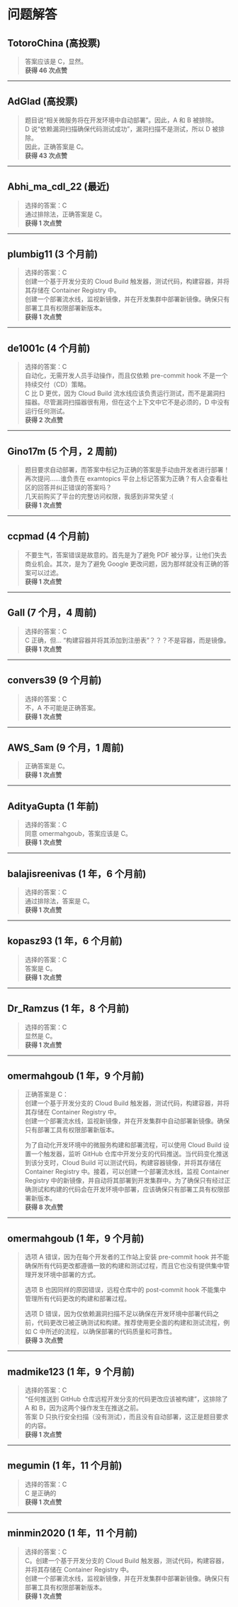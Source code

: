 # 问题解答

## TotoroChina (高投票)

> 答案应该是 C，显然。  
**获得 46 次点赞**

---

## AdGlad (高投票)

> 题目说“相关微服务将在开发环境中自动部署”。因此，A 和 B 被排除。  
> D 说“依赖漏洞扫描确保代码测试成功”，漏洞扫描不是测试，所以 D 被排除。  
> 因此，正确答案是 C。  
**获得 43 次点赞**

---

## Abhi_ma_cdl_22 (最近)

> 选择的答案：C  
> 通过排除法，正确答案是 C。  
**获得 1 次点赞**

---

## plumbig11 (3 个月前)

> 选择的答案：C  
> 创建一个基于开发分支的 Cloud Build 触发器，测试代码，构建容器，并将其存储在 Container Registry 中。  
> 创建一个部署流水线，监视新镜像，并在开发集群中部署新镜像。确保只有部署工具有权限部署新版本。  
**获得 1 次点赞**

---

## de1001c (4 个月前)

> 选择的答案：C  
> 自动化，无需开发人员手动操作，而且仅依赖 pre-commit hook 不是一个持续交付（CD）策略。  
> C 比 D 更优，因为 Cloud Build 流水线应该负责运行测试，而不是漏洞扫描器。尽管漏洞扫描器很有用，但在这个上下文中它不是必须的，D 中没有运行任何测试。  
**获得 2 次点赞**

---

## Gino17m (5 个月，2 周前)

> 题目要求自动部署，而答案中标记为正确的答案是手动由开发者进行部署！  
> 再次提问……谁负责在 examtopics 平台上标记答案为正确？有人会查看社区的回答并纠正错误的答案吗？  
> 几天前购买了平台的完整访问权限，我感到非常失望 :(  
**获得 1 次点赞**

---

## ccpmad (4 个月前)

> 不要生气，答案错误是故意的。首先是为了避免 PDF 被分享，让他们失去商业机会。其次，是为了避免 Google 更改问题，因为那样就没有正确的答案可以过滤。  
**获得 1 次点赞**

---

## Gall (7 个月，4 周前)

> 选择的答案：C  
> C 正确，但... “构建容器并将其添加到注册表”？？？不是容器，而是镜像。  
**获得 1 次点赞**

---

## convers39 (9 个月前)

> 选择的答案：C  
> 不，A 不可能是正确答案。  
**获得 1 次点赞**

---

## AWS_Sam (9 个月，1 周前)

> 正确答案是 C。  
**获得 1 次点赞**

---

## AdityaGupta (1 年前)

> 选择的答案：C  
> 同意 omermahgoub，答案应该是 C。  
**获得 1 次点赞**

---

## balajisreenivas (1 年，6 个月前)

> 选择的答案：C  
> 通过排除法，答案是 C。  
**获得 1 次点赞**

---

## kopasz93 (1 年，6 个月前)

> 选择的答案：C  
> 答案是 C。  
**获得 1 次点赞**

---

## Dr_Ramzus (1 年，8 个月前)

> 选择的答案：C  
> 显然是 C。  
**获得 1 次点赞**

---

## omermahgoub (1 年，9 个月前)

> 正确答案是 C：  
> 创建一个基于开发分支的 Cloud Build 触发器，测试代码，构建容器，并将其存储在 Container Registry 中。  
> 创建一个部署流水线，监视新镜像，并在开发集群中自动部署新镜像。确保只有部署工具有权限部署新版本。  
>  
> 为了自动化开发环境中的微服务构建和部署流程，可以使用 Cloud Build 设置一个触发器，监听 GitHub 仓库中开发分支的代码推送。当代码变化推送到该分支时，Cloud Build 可以测试代码，构建容器镜像，并将其存储在 Container Registry 中。接着，可以创建一个部署流水线，监视 Container Registry 中的新镜像，并自动将其部署到开发集群中。为了确保只有经过正确测试和构建的代码会在开发环境中部署，应该确保只有部署工具有权限部署新版本。  
**获得 8 次点赞**

---

## omermahgoub (1 年，9 个月前)

> 选项 A 错误，因为在每个开发者的工作站上安装 pre-commit hook 并不能确保所有代码更改都遵循一致的构建和测试过程，而且它也没有提供集中管理开发环境中部署的方式。  
>  
> 选项 B 也因同样的原因错误，远程仓库中的 post-commit hook 不能集中管理所有代码更改的构建和部署过程。  
>  
> 选项 D 错误，因为仅依赖漏洞扫描不足以确保在开发环境中部署代码之前，代码更改已被正确测试和构建。推荐使用更全面的构建和测试流程，例如 C 中所述的流程，以确保部署的代码质量和可靠性。  
**获得 3 次点赞**

---

## madmike123 (1 年，9 个月前)

> 选择的答案：C  
> “任何推送到 GitHub 仓库远程开发分支的代码更改应该被构建”，这排除了 A 和 B，因为这两个操作发生在推送之前。  
> 答案 D 只执行安全扫描（没有测试），而且没有自动部署，这正是题目要求的内容。  
**获得 1 次点赞**

---

## megumin (1 年，11 个月前)

> 选择的答案：C  
> C 是正确的  
**获得 1 次点赞**

---

## minmin2020 (1 年，11 个月前)

> 选择的答案：C  
> C。创建一个基于开发分支的 Cloud Build 触发器，测试代码，构建容器，并将其存储在 Container Registry 中。  
> 创建一个部署流水线，监视新镜像，并在开发集群中部署新镜像。确保只有部署工具有权限部署新版本。  
**获得 1 次点赞**
